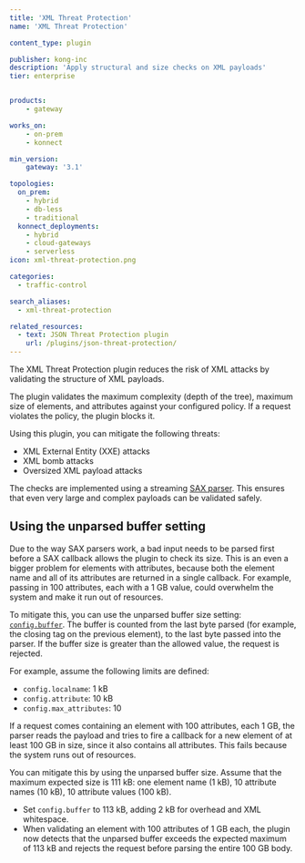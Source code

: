 ```yaml
---
title: 'XML Threat Protection'
name: 'XML Threat Protection'

content_type: plugin

publisher: kong-inc
description: 'Apply structural and size checks on XML payloads'
tier: enterprise


products:
    - gateway

works_on:
    - on-prem
    - konnect

min_version:
    gateway: '3.1'

topologies:
  on_prem:
    - hybrid
    - db-less
    - traditional
  konnect_deployments:
    - hybrid
    - cloud-gateways
    - serverless
icon: xml-threat-protection.png

categories:
  - traffic-control

search_aliases:
  - xml-threat-protection

related_resources:
  - text: JSON Threat Protection plugin
    url: /plugins/json-threat-protection/
---
```


The XML Threat Protection plugin reduces the risk of XML attacks by validating the structure of XML payloads.

The plugin validates the maximum complexity (depth of the tree), maximum size of elements, and attributes 
against your configured policy. If a request violates the policy, the plugin blocks it.

Using this plugin, you can mitigate the following threats:
* XML External Entity (XXE) attacks
* XML bomb attacks
* Oversized XML payload attacks

The checks are implemented using a streaming [SAX parser](http://www.saxproject.org/). 
This ensures that even very large and complex payloads can be validated safely.

## Using the unparsed buffer setting

Due to the way SAX parsers work, a bad input needs to be parsed first before a SAX callback allows the plugin to check its size. 
This is an even a bigger problem for elements with attributes, because both the element name and all of its attributes are returned in a single callback. 
For example, passing in 100 attributes, each with a 1 GB value, could overwhelm the system and make it run out of resources.

To mitigate this, you can use the unparsed buffer size setting: [`config.buffer`](/plugins/xml-threat-protection/reference/#schema--config-buffer).
The buffer is counted from the last byte parsed (for example, the closing tag on the previous element), to the last byte passed into the parser. 
If the buffer size is greater than the allowed value, the request is rejected.

For example, assume the following limits are defined:
* `config.localname`: 1 kB
* `config.attribute`: 10 kB
* `config.max_attributes`: 10

If a request comes containing an element with 100 attributes, each 1 GB, the parser reads the payload and tries to fire a callback
for a new element of at least 100 GB in size, since it also contains all attributes. 
This fails because the system runs out of resources.

You can mitigate this by using the unparsed buffer size.
Assume that the maximum expected size is 111 kB: one element name (1 kB), 10 attribute names (10 kB), 10 attribute values (100 kB).
* Set `config.buffer` to 113 kB, adding 2 kB for overhead and XML whitespace.
* When validating an element with 100 attributes of 1 GB each, the plugin now detects that the unparsed buffer exceeds 
the expected maximum of 113 kB and rejects the request before parsing the entire 100 GB body.

